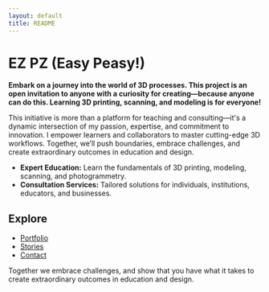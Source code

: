 ```yaml
---
layout: default
title: README
---
```


# EZ PZ (Easy Peasy!)

**Embark on a journey into the world of 3D processes. This project is an open invitation to anyone with a curiosity for creating—because anyone can do this. Learning 3D printing, scanning, and modeling is for everyone!**

This initiative is more than a platform for teaching and consulting—it's a dynamic intersection of my passion, expertise, and commitment to innovation. I empower learners and collaborators to master cutting-edge 3D workflows. Together, we’ll push boundaries, embrace challenges, and create extraordinary outcomes in education and design.

- **Expert Education:** Learn the fundamentals of 3D printing, modeling, scanning, and photogrammetry.
- **Consultation Services:** Tailored solutions for individuals, institutions, educators, and businesses.

## Explore
- [Portfolio](portfolio.md)
- [Stories](stories.md)
- [Contact](contact.md)

Together we embrace challenges, and show that you have what it takes to create extraordinary outcomes in education and design.